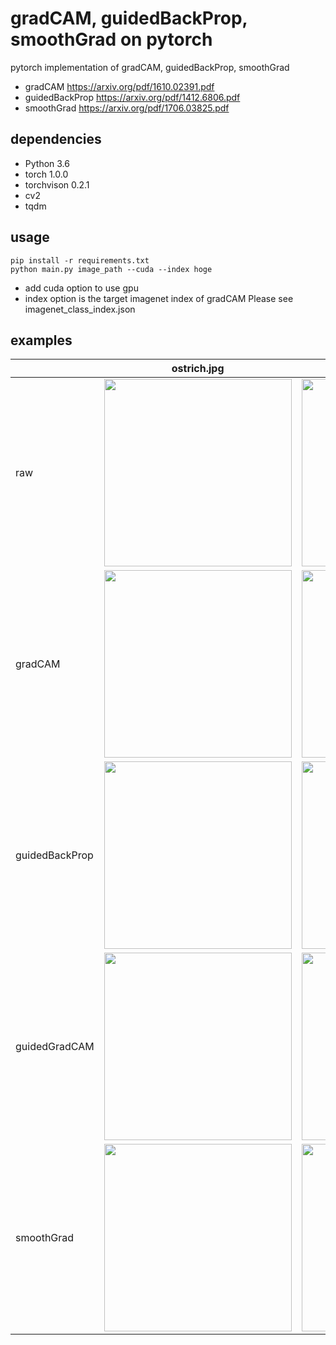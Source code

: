 # gradCAM, guidedBackProp, smoothGrad on pytorch
pytorch implementation of gradCAM, guidedBackProp, smoothGrad

* gradCAM
https://arxiv.org/pdf/1610.02391.pdf
* guidedBackProp
https://arxiv.org/pdf/1412.6806.pdf
* smoothGrad
https://arxiv.org/pdf/1706.03825.pdf

## dependencies
* Python 3.6
* torch 1.0.0
* torchvison 0.2.1
* cv2
* tqdm


## usage
```
pip install -r requirements.txt
python main.py image_path --cuda --index hoge
```

* add cuda option to use gpu
* index option is the target imagenet index of gradCAM
Please see imagenet_class_index.json

## examples
||ostrich.jpg|elephant.jpg|
|---|---|---|
|raw|<img src="https://i.imgur.com/7bXQsgJ.jpg" width="300">|<img src="https://i.imgur.com/K8uSY69.jpg" width="300">|
|gradCAM|<img src="https://i.imgur.com/DP8O67J.png" width=300>|<img src="https://i.imgur.com/s5scZJV.png" width=300>|
|guidedBackProp|<img src="https://i.imgur.com/zwAlC7D.png" width=300>|<img src="https://i.imgur.com/Am1Pp0q.png" width=300>|
|guidedGradCAM|<img src="https://i.imgur.com/4GQa0Lw.png" width=300>|<img src="https://i.imgur.com/xwRqYNm.png" width=300>|
|smoothGrad|<img src="https://i.imgur.com/PqnI1mL.png" width=300>|<img src="https://i.imgur.com/hzAtgpM.png" width=300>|
